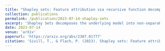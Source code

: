 ```yaml
---
title: "Shapley sets: Feature attribution via recursive function decomposition"
collection: publications
permalink: /publication/2023-07-14-shapley-sets
excerpt: 'Shapley Sets decomposes the underlying model into non-separable variable groups using a recursive function decomposition algorithm with log linear complexity in the number of variables.'
date: 2023-07-14
venue: 'arXiv'
paperurl: 'https://arxiv.org/abs/2307.01777'
citation: 'Sivill, T., & Flach, P. (2023). Shapley sets: Feature attribution via recursive function decomposition. arXiv preprint arXiv:2307.01777.'
---
```


